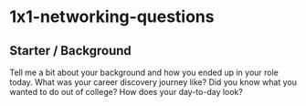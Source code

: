 # 1x1-networking-questions

## Starter / Background
Tell me a bit about your background and how you ended up in your role today.
What was your career discovery journey like? Did you know what you wanted to do out of college?
How does your day-to-day look?

